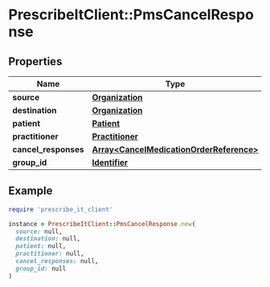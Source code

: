 # PrescribeItClient::PmsCancelResponse

## Properties

| Name | Type | Description | Notes |
| ---- | ---- | ----------- | ----- |
| **source** | [**Organization**](Organization.md) |  |  |
| **destination** | [**Organization**](Organization.md) |  |  |
| **patient** | [**Patient**](Patient.md) |  |  |
| **practitioner** | [**Practitioner**](Practitioner.md) |  |  |
| **cancel_responses** | [**Array&lt;CancelMedicationOrderReference&gt;**](CancelMedicationOrderReference.md) |  |  |
| **group_id** | [**Identifier**](Identifier.md) |  | [optional] |

## Example

```ruby
require 'prescribe_it_client'

instance = PrescribeItClient::PmsCancelResponse.new(
  source: null,
  destination: null,
  patient: null,
  practitioner: null,
  cancel_responses: null,
  group_id: null
)
```

